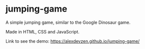 # jumping-game

A simple jumping game, similar to the Google Dinosaur game.

Made in HTML, CSS and JavaScript.

Link to see the demo: https://alexdevzen.github.io/jumping-game/
